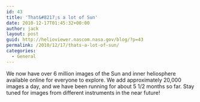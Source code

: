 ```yaml
---
id: 43
title: 'That&#8217;s a lot of Sun'
date: 2010-12-17T01:45:32+00:00
author: jack
layout: post
guid: http://helioviewer.nascom.nasa.gov/blog/?p=43
permalink: /2010/12/17/thats-a-lot-of-sun/
categories:
  - General
---
```

We now have over 6 million images of the Sun and inner heliosphere available online for everyone to explore. We add approximately 20,000 images a day, and we have been running for about 5 1/2 months so far. Stay tuned for images from different instruments in the near future!
